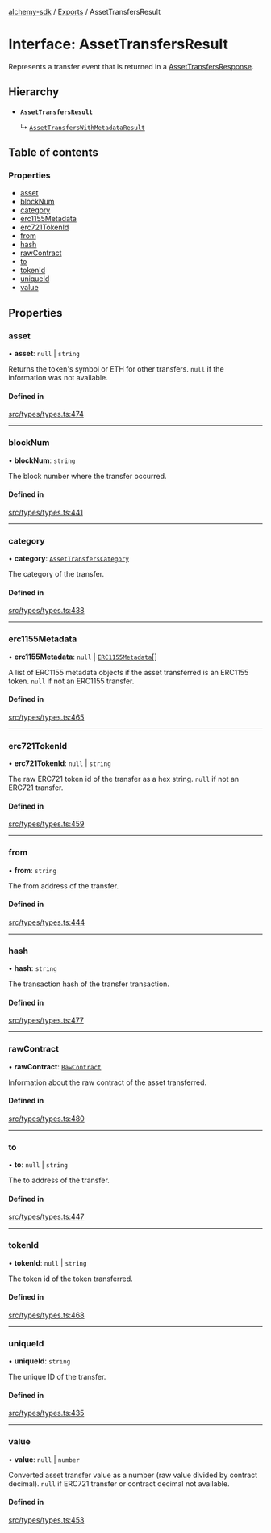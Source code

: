 [alchemy-sdk](../README.md) / [Exports](../modules.md) / AssetTransfersResult

# Interface: AssetTransfersResult

Represents a transfer event that is returned in a [AssetTransfersResponse](AssetTransfersResponse.md).

## Hierarchy

- **`AssetTransfersResult`**

  ↳ [`AssetTransfersWithMetadataResult`](AssetTransfersWithMetadataResult.md)

## Table of contents

### Properties

- [asset](AssetTransfersResult.md#asset)
- [blockNum](AssetTransfersResult.md#blocknum)
- [category](AssetTransfersResult.md#category)
- [erc1155Metadata](AssetTransfersResult.md#erc1155metadata)
- [erc721TokenId](AssetTransfersResult.md#erc721tokenid)
- [from](AssetTransfersResult.md#from)
- [hash](AssetTransfersResult.md#hash)
- [rawContract](AssetTransfersResult.md#rawcontract)
- [to](AssetTransfersResult.md#to)
- [tokenId](AssetTransfersResult.md#tokenid)
- [uniqueId](AssetTransfersResult.md#uniqueid)
- [value](AssetTransfersResult.md#value)

## Properties

### asset

• **asset**: ``null`` \| `string`

Returns the token's symbol or ETH for other transfers. `null` if the
information was not available.

#### Defined in

[src/types/types.ts:474](https://github.com/alchemyplatform/alchemy-sdk-js/blob/ee5b9ee/src/types/types.ts#L474)

___

### blockNum

• **blockNum**: `string`

The block number where the transfer occurred.

#### Defined in

[src/types/types.ts:441](https://github.com/alchemyplatform/alchemy-sdk-js/blob/ee5b9ee/src/types/types.ts#L441)

___

### category

• **category**: [`AssetTransfersCategory`](../enums/AssetTransfersCategory.md)

The category of the transfer.

#### Defined in

[src/types/types.ts:438](https://github.com/alchemyplatform/alchemy-sdk-js/blob/ee5b9ee/src/types/types.ts#L438)

___

### erc1155Metadata

• **erc1155Metadata**: ``null`` \| [`ERC1155Metadata`](ERC1155Metadata.md)[]

A list of ERC1155 metadata objects if the asset transferred is an ERC1155
token. `null` if not an ERC1155 transfer.

#### Defined in

[src/types/types.ts:465](https://github.com/alchemyplatform/alchemy-sdk-js/blob/ee5b9ee/src/types/types.ts#L465)

___

### erc721TokenId

• **erc721TokenId**: ``null`` \| `string`

The raw ERC721 token id of the transfer as a hex string. `null` if not an
ERC721 transfer.

#### Defined in

[src/types/types.ts:459](https://github.com/alchemyplatform/alchemy-sdk-js/blob/ee5b9ee/src/types/types.ts#L459)

___

### from

• **from**: `string`

The from address of the transfer.

#### Defined in

[src/types/types.ts:444](https://github.com/alchemyplatform/alchemy-sdk-js/blob/ee5b9ee/src/types/types.ts#L444)

___

### hash

• **hash**: `string`

The transaction hash of the transfer transaction.

#### Defined in

[src/types/types.ts:477](https://github.com/alchemyplatform/alchemy-sdk-js/blob/ee5b9ee/src/types/types.ts#L477)

___

### rawContract

• **rawContract**: [`RawContract`](RawContract.md)

Information about the raw contract of the asset transferred.

#### Defined in

[src/types/types.ts:480](https://github.com/alchemyplatform/alchemy-sdk-js/blob/ee5b9ee/src/types/types.ts#L480)

___

### to

• **to**: ``null`` \| `string`

The to address of the transfer.

#### Defined in

[src/types/types.ts:447](https://github.com/alchemyplatform/alchemy-sdk-js/blob/ee5b9ee/src/types/types.ts#L447)

___

### tokenId

• **tokenId**: ``null`` \| `string`

The token id of the token transferred.

#### Defined in

[src/types/types.ts:468](https://github.com/alchemyplatform/alchemy-sdk-js/blob/ee5b9ee/src/types/types.ts#L468)

___

### uniqueId

• **uniqueId**: `string`

The unique ID of the transfer.

#### Defined in

[src/types/types.ts:435](https://github.com/alchemyplatform/alchemy-sdk-js/blob/ee5b9ee/src/types/types.ts#L435)

___

### value

• **value**: ``null`` \| `number`

Converted asset transfer value as a number (raw value divided by contract
decimal). `null` if ERC721 transfer or contract decimal not available.

#### Defined in

[src/types/types.ts:453](https://github.com/alchemyplatform/alchemy-sdk-js/blob/ee5b9ee/src/types/types.ts#L453)
